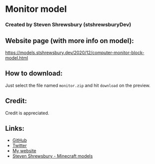 # Monitor model
### Created by Steven Shrewsbury (stshrewsburyDev)

Website page (with more info on model):
-------------
https://models.stshrewsbury.dev/2020/12/computer-monitor-block-model.html

How to download:
----------------
Just select the file named `monitor.zip` and hit `download` on the preview.

Credit:
-------
Credit is appreciated.

Links:
------
* [GitHub](https://github.com/stshrewsburyDev/)
* [Twitter](https://twitter.com/stshrewsburyDev/)
* [My website](https://stshrewsburydev.github.io/)
* [Steven Shrewsbury - Minecraft models](https://models.stshrewsbury.dev/)

